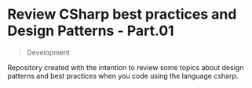 ﻿# Review CSharp best practices and Design Patterns - Part.01

> Development

Repository created with the intention to review some topics about design patterns and best practices when you code using the language csharp.